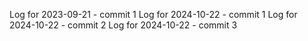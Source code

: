 Log for 2023-09-21 - commit 1
Log for 2024-10-22 - commit 1
Log for 2024-10-22 - commit 2
Log for 2024-10-22 - commit 3
